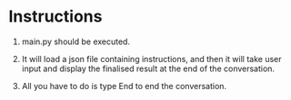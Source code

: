 # Instructions

1) main.py should be executed.

2) It will load a json file containing instructions, and then it will take user input and display the finalised result at the end of the conversation.

3) All you have to do is type End to end the conversation.
